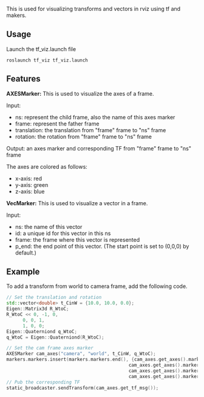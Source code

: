 This is used for visualizing transforms and vectors in rviz using tf and makers.

## Usage
Launch the tf_viz.launch file
```
roslaunch tf_viz tf_viz.launch
```

## Features
**AXESMarker:** This is used to visualize the axes of a frame.

Input: 
- ns: represent the child frame, also the name of this axes marker 
- frame: represent the father frame
- translation: the translation from "frame" frame to "ns" frame
- rotation: the rotation from "frame" frame to "ns" frame

Output: an axes marker and corresponding TF from "frame" frame to "ns" frame

The axes are colored as follows:
- x-axis: red
- y-axis: green
- z-axis: blue

**VecMarker:** This is used to visualize a vector in a frame.

Input:
- ns: the name of this vector
- id: a unique id for this vector in this ns
- frame: the frame where this vector is represented
- p_end: the end point of this vector. (The start point is set to (0,0,0) by default.)

## Example
To add a transform from world to camera frame, add the following code.
```c++
// Set the translation and rotation
std::vector<double> t_CinW = {10.0, 10.0, 0.0};
Eigen::Matrix3d R_WtoC;
R_WtoC << 0, -1, 0,
      0, 0, 1,
      1, 0, 0;
Eigen::Quaterniond q_WtoC;
q_WtoC = Eigen::Quaterniond(R_WtoC);

// Set the cam frame axes marker 
AXESMarker cam_axes("camera", "world", t_CinW, q_WtoC);
markers.markers.insert(markers.markers.end(), {cam_axes.get_axes().markers.at(0),
                                             cam_axes.get_axes().markers.at(1),
                                             cam_axes.get_axes().markers.at(2),
                                             cam_axes.get_axes().markers.at(3)});
// Pub the corresponding TF
static_broadcaster.sendTransform(cam_axes.get_tf_msg());
```
